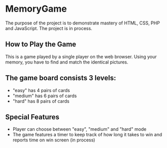 # MemoryGame

The purpose of the project is to demonstrate mastery of HTML, CSS, PHP and JavaScript.
The project is in process.

## How to Play the Game

This is a game played by a single player on the
web browser. Using your memory, you have
to find and match the identical pictures.

## The game board consists 3 levels:

- "easy" has 4 pairs of cards
- "medium" has 6 pairs of cards
- "hard" has 8 pairs of cards

## Special Features

- Player can choose between "easy", "medium" and "hard" mode
- The game features a timer to keep track of how long it takes to win and reports time on win screen (in process)
